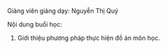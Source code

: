 Giảng viên giảng dạy:
Nguyễn Thị Quý

Nội dung buổi học:
1. Giới thiệu phương pháp thực hiện đồ án môn học.
